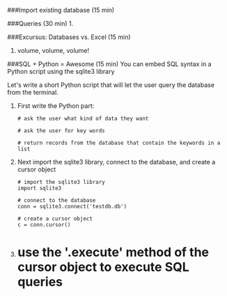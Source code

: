 ###Import existing database (15 min)  


###Queries (30 min)
1. 

###Excursus: Databases vs. Excel (15 min)  
1. volume, volume, volume!  

###SQL + Python = Awesome (15 min)
You can embed SQL syntax in a Python script using the sqlite3 library  

Let's write a short Python script that will let the user query the database from the terminal.  

1. First write the Python part:  
	```
	# ask the user what kind of data they want

	# ask the user for key words

	# return records from the database that contain the keywords in a list
	```  

2. Next import the sqlite3 library, connect to the database, and create a cursor object  
	```
	# import the sqlite3 library
	import sqlite3

	# connect to the database
	conn = sqlite3.connect('testdb.db')

	# create a cursor object  
	c = conn.cursor()
	```  

3. 
	# use the '.execute' method of the cursor object to execute SQL queries  
	# 
